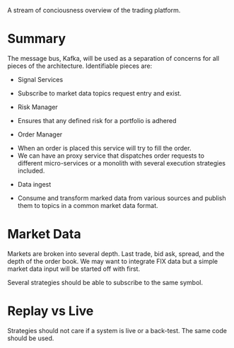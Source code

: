 A stream of conciousness overview of the trading platform.

# Summary
The message bus, Kafka, will be used as a separation of concerns for all pieces of the architecture.
Identifiable pieces are:

* Signal Services
 - Subscribe to market data topics request entry and exist.
* Risk Manager
 - Ensures that any defined risk for a portfolio is adhered
* Order Manager
 - When an order is placed this service will try to fill the order.
 - We can have an proxy service that dispatches order requests to different micro-services 
   or a monolith with several execution strategies included. 
* Data ingest
 - Consume and transform marked data from various sources and publish them to topics in a common market data format.

# Market Data
Markets are broken into several depth.  Last trade, bid ask, spread, and the depth of the order book.
We may want to integrate FIX data but a simple market data input will be started off with first.

Several strategies should be able to subscribe to the same symbol.

# Replay vs Live
Strategies should not care if a system is live or a back-test. The same code should be used.  

